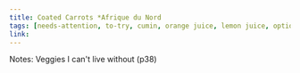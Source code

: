 ```yaml
---
title: Coated Carrots *Afrique du Nord
tags: [needs-attention, to-try, cumin, orange juice, lemon juice, optional fresh mint]
link: 
---
```

Notes: Veggies I can't live without (p38)

